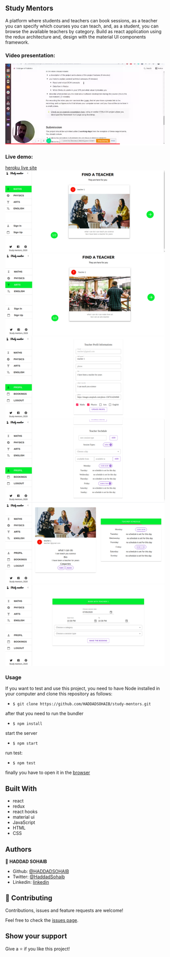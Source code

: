 ## Study Mentors

A platform where students and teachers can book sessions, as a teacher you can specify which courses you can teach, and, as a student, you can browse the available teachers by category. Build as react application using the redux architecture and, design with the material UI components framework.

### Video presentation:

[![Video](/public/img/7.png)](https://www.loom.com/share/e9ec7a4bb8894f5a9b384d571d336a47)

### Live demo:

[heroku live site](https://study-mentors.herokuapp.com/)
![start](/public/img/1.png)
![start](/public/img/2.png)
![start](/public/img/3.png)
![start](/public/img/4.png)
![start](/public/img/5.png)
![start](/public/img/6.png)

### Usage

If you want to test and use this project, you need to have Node installed in your computer and clone this repository as follows:

- `$ git clone https://github.com/HADDADSOHAIB/study-mentors.git`

after that you need to run the bundler

- `$ npm install`

start the server

- `$ npm start`

run test:

- `$ npm test`

finally you have to open it in the [browser](http://localhost:3000/)

## Built With

- react
- redux
- react hooks
- material ui
- JavaScript
- HTML
- CSS

## Authors

👤 **HADDAD SOHAIB**

- Github: [@HADDADSOHAIB](https://github.com/HADDADSOHAIB)
- Twitter: [@HaddadSohaib](https://twitter.com/HaddadSohaib)
- Linkedin: [linkedin](https://www.linkedin.com/in/sohaibhaddad/)

## 🤝 Contributing

Contributions, issues and feature requests are welcome!

Feel free to check the [issues page](issues/).

## Show your support

Give a ⭐️ if you like this project!

